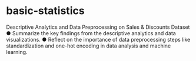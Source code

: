 # basic-statistics
Descriptive Analytics and Data Preprocessing on Sales & Discounts Dataset 
●	Summarize the key findings from the descriptive analytics and data visualizations.
●	Reflect on the importance of data preprocessing steps like standardization and one-hot encoding in data analysis and machine learning.
